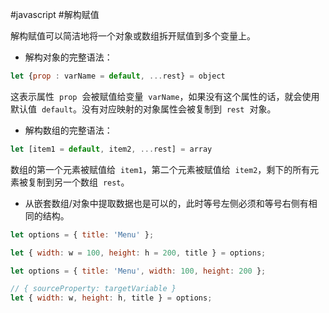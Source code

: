#javascript #解构赋值

解构赋值可以简洁地将一个对象或数组拆开赋值到多个变量上。

- 解构对象的完整语法：

```js {.line-numbers}
let {prop : varName = default, ...rest} = object
```

这表示属性  `prop`  会被赋值给变量  `varName`，如果没有这个属性的话，就会使用默认值  `default`。没有对应映射的对象属性会被复制到  `rest`  对象。

- 解构数组的完整语法：

```js {.line-numbers}
let [item1 = default, item2, ...rest] = array
```

数组的第一个元素被赋值给  `item1`，第二个元素被赋值给  `item2`，剩下的所有元素被复制到另一个数组  `rest`。

- 从嵌套数组/对象中提取数据也是可以的，此时等号左侧必须和等号右侧有相同的结构。

```js {.line-numbers}
let options = { title: 'Menu' };

let { width: w = 100, height: h = 200, title } = options;

let options = { title: 'Menu', width: 100, height: 200 };

// { sourceProperty: targetVariable }
let { width: w, height: h, title } = options;
```
